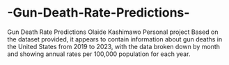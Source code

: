 # -Gun-Death-Rate-Predictions-
 Gun Death Rate Predictions Olaide Kashimawo  Personal project Based on the dataset provided, it appears to contain information about gun deaths in the United States from 2019 to 2023, with the data broken down by month and showing annual rates per 100,000 population for each year.
